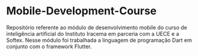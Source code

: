 # Mobile-Development-Course
Repositório referente ao módulo de desenvolvimento mobile do curso de inteligência artificial do Instituto Iracema em parceria com a UECE e a Softex. Nesse módulo foi trabalhada a linguagem de programação Dart em conjunto com o framework Flutter.
